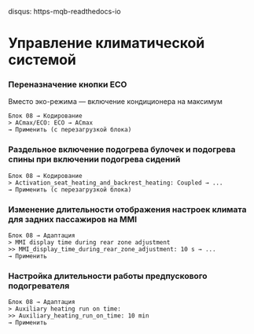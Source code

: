 disqus: https-mqb-readthedocs-io
# Управление климатической системой

### Переназначение кнопки ECO

Вместо эко-режима — включение кондиционера на максимум

```
Блок 08 → Кодирование
> ACmax/ECO: ECO → ACmax
→ Применить (с перезагрузкой блока)
```  

### Раздельное включение подогрева булочек и подогрева спины при включении подогрева сидений
```
Блок 08 → Кодирование
> Activation_seat_heating_and_backrest_heating: Coupled → ...
→ Применить (с перезагрузкой блока)
```

### Изменение длительности отображения настроек климата для задних пассажиров на MMI
```
Блок 08 → Адаптация
> MMI display time during rear zone adjustment
>> MMI_display_time_during_rear_zone_adjustment: 10 s → ...
→ Применить
```

### Настройка длительности работы предпускового подогревателя

```
Блок 08 → Адаптация
> Auxiliary heating run on time:
>> Auxiliary_heating_run_on_time: 10 min
→ Применить
```